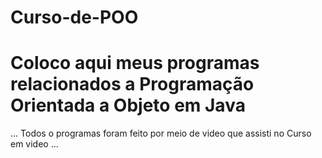 # Curso-de-POO
<h1>Coloco aqui meus programas relacionados a Programação Orientada a Objeto em Java</h1>
...
Todos o programas foram feito por meio de video que assisti no Curso em video
...
